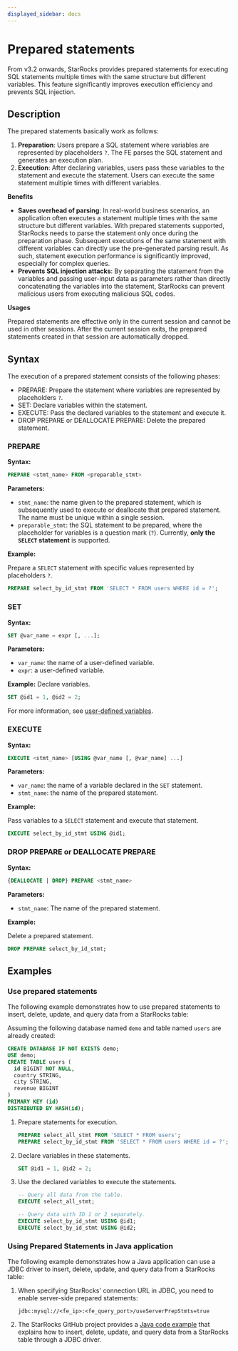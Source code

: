 ```yaml
---
displayed_sidebar: docs
---
```


# Prepared statements

From v3.2 onwards, StarRocks provides prepared statements for executing SQL statements multiple times with the same structure but different variables. This feature significantly improves execution efficiency and prevents SQL injection.

## Description

The prepared statements basically work as follows:

1. **Preparation**: Users prepare a SQL statement where variables are represented by placeholders `?`. The FE parses the SQL statement and generates an execution plan.
2. **Execution**: After declaring variables, users pass these variables to the statement and execute the statement. Users can execute the same statement multiple times with different variables.

**Benefits**

- **Saves overhead of parsing**: In real-world business scenarios, an application often executes a statement multiple times with the same structure but different variables. With prepared statements supported, StarRocks needs to parse the statement only once during the preparation phase. Subsequent executions of the same statement with different variables can directly use the pre-generated parsing result. As such, statement execution performance is significantly improved, especially for complex queries.
- **Prevents SQL injection attacks**: By separating the statement from the variables and passing user-input data as parameters rather than directly concatenating the variables into the statement, StarRocks can prevent malicious users from executing malicious SQL codes.

**Usages**

Prepared statements are effective only in the current session and cannot be used in other sessions. After the current session exits, the prepared statements created in that session are automatically dropped.

## Syntax

The execution of a prepared statement consists of the following phases:

- PREPARE: Prepare the statement where variables are represented by placeholders `?`.
- SET: Declare variables within the statement.
- EXECUTE: Pass the declared variables to the statement and execute it.
- DROP PREPARE or DEALLOCATE PREPARE: Delete the prepared statement.

### PREPARE

**Syntax:**

```SQL
PREPARE <stmt_name> FROM <preparable_stmt>
```

**Parameters:**

- `stmt_name`: the name given to the prepared statement, which is subsequently used to execute or deallocate that prepared statement. The name must be unique within a single session.
- `preparable_stmt`: the SQL statement to be prepared, where the placeholder for variables is a question mark (`?`). Currently, **only the `SELECT` statement** is supported.

**Example:**

Prepare a `SELECT` statement with specific values represented by placeholders `?`.

```SQL
PREPARE select_by_id_stmt FROM 'SELECT * FROM users WHERE id = ?';
```

### SET

**Syntax:**

```SQL
SET @var_name = expr [, ...];
```

**Parameters:**

- `var_name`: the name of a user-defined variable.
- `expr`: a user-defined variable.

**Example:** Declare variables.

```SQL
SET @id1 = 1, @id2 = 2;
```

For more information, see [user-defined variables](../../reference/user_defined_variables.md).

### EXECUTE

**Syntax:**

```SQL
EXECUTE <stmt_name> [USING @var_name [, @var_name] ...]
```

**Parameters:**

- `var_name`: the name of a variable declared in the `SET` statement.
- `stmt_name`: the name of the prepared statement.

**Example:**

Pass variables to a `SELECT` statement and execute that statement.

```SQL
EXECUTE select_by_id_stmt USING @id1;
```

### DROP PREPARE or DEALLOCATE PREPARE

**Syntax:**

```SQL
{DEALLOCATE | DROP} PREPARE <stmt_name>
```

**Parameters:**

- `stmt_name`: The name of the prepared statement.

**Example:**

Delete a prepared statement.

```SQL
DROP PREPARE select_by_id_stmt;
```

## Examples

### Use prepared statements

The following example demonstrates how to use prepared statements to insert, delete, update, and query data from a StarRocks table:

Assuming the following database named `demo` and table named `users` are already created:

```SQL
CREATE DATABASE IF NOT EXISTS demo;
USE demo;
CREATE TABLE users (
  id BIGINT NOT NULL,
  country STRING,
  city STRING,
  revenue BIGINT
)
PRIMARY KEY (id)
DISTRIBUTED BY HASH(id);
```

1. Prepare statements for execution.

    ```SQL
    PREPARE select_all_stmt FROM 'SELECT * FROM users';
    PREPARE select_by_id_stmt FROM 'SELECT * FROM users WHERE id = ?';
    ```

2. Declare variables in these statements.

    ```SQL
    SET @id1 = 1, @id2 = 2;
    ```

3. Use the declared variables to execute the statements.

    ```SQL
    -- Query all data from the table.
    EXECUTE select_all_stmt;

    -- Query data with ID 1 or 2 separately.
    EXECUTE select_by_id_stmt USING @id1;
    EXECUTE select_by_id_stmt USING @id2;
    ```

### Using Prepared Statements in Java application

The following example demonstrates how a Java application can use a JDBC driver to insert, delete, update, and query data from a StarRocks table:

1. When specifying StarRocks' connection URL in JDBC, you need to enable server-side prepared statements:

    ```Plaintext
    jdbc:mysql://<fe_ip>:<fe_query_port>/useServerPrepStmts=true
    ```

2. The StarRocks GitHub project provides a [Java code example](https://github.com/StarRocks/starrocks/blob/main/fe/fe-core/src/test/java/com/starrocks/analysis/PreparedStmtTest.java) that explains how to insert, delete, update, and query data from a StarRocks table through a JDBC driver.
